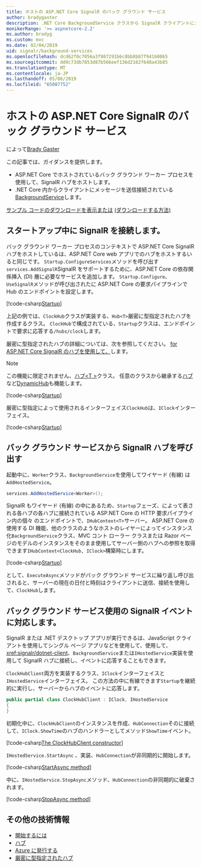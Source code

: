 ```yaml
---
title: ホストの ASP.NET Core SignalR のバック グラウンド サービス
author: bradygaster
description: .NET Core BackgroundService クラスから SignalR クライアントにメッセージを送信する方法について説明します。
monikerRange: '>= aspnetcore-2.2'
ms.author: bradyg
ms.custom: mvc
ms.date: 02/04/2019
uid: signalr/background-services
ms.openlocfilehash: dcd62f0c7056a3f987291b6c8bb8b87f94160865
ms.sourcegitcommit: dd9c73db7853d87b566eef136d2162f648a43b85
ms.translationtype: MT
ms.contentlocale: ja-JP
ms.lasthandoff: 05/06/2019
ms.locfileid: "65087752"
---
```

# <a name="host-aspnet-core-signalr-in-background-services"></a>ホストの ASP.NET Core SignalR のバック グラウンド サービス

によって[Brady Gaster](https://twitter.com/bradygaster)

この記事では、ガイダンスを提供します。

* ASP.NET Core でホストされているバック グラウンド ワーカー プロセスを使用して、SignalR ハブをホストします。
* .NET Core 内からクライアントにメッセージを送信接続されている[BackgroundService](xref:Microsoft.Extensions.Hosting.BackgroundService)します。

[サンプル コードのダウンロードを表示または](https://github.com/aspnet/AspNetCore.Docs/tree/master/aspnetcore/signalr/background-service/sample/) [(ダウンロードする方法)](xref:index#how-to-download-a-sample)

## <a name="wire-up-signalr-during-startup"></a>スタートアップ中に SignalR を接続します。

バック グラウンド ワーカー プロセスのコンテキストで ASP.NET Core SignalR ハブをホストしているは、ASP.NET Core web アプリでのハブをホストするいると同じです。 `Startup.ConfigureServices`メソッドを呼び出す`services.AddSignalR`SignalR をサポートするために、ASP.NET Core の依存関係挿入 (DI) 層に必要なサービスを追加します。 `Startup.Configure`、`UseSignalR`メソッドが呼び出されたに ASP.NET Core の要求パイプラインで Hub のエンドポイントを設定します。

[!code-csharp[Startup](background-service/sample/Server/Startup.cs?name=Startup)]

上記の例では、`ClockHub`クラスが実装する、`Hub<T>`厳密に型指定されたハブを作成するクラス。 `ClockHub`で構成されている、`Startup`クラスは、エンドポイントで要求に応答する`/hubs/clock`します。

厳密に型指定されたハブの詳細については、次を参照してください。 [for ASP.NET Core SignalR のハブを使用して、](xref:signalr/hubs#strongly-typed-hubs)します。

> [!NOTE]
> この機能に限定されません、[ハブ\<T >](xref:Microsoft.AspNetCore.SignalR.Hub`1)クラス。 任意のクラスから継承する[ハブ](xref:Microsoft.AspNetCore.SignalR.Hub)など[DynamicHub](xref:Microsoft.AspNetCore.SignalR.DynamicHub)も機能します。

[!code-csharp[Startup](background-service/sample/Server/ClockHub.cs?name=ClockHub)]

厳密に型指定によって使用されるインターフェイス`ClockHub`は、`IClock`インターフェイス。

[!code-csharp[Startup](background-service/sample/HubServiceInterfaces/IClock.cs?name=IClock)]

## <a name="call-a-signalr-hub-from-a-background-service"></a>バック グラウンド サービスから SignalR ハブを呼び出す

起動中に、`Worker`クラス、`BackgroundService`を使用してワイヤード (有線) は`AddHostedService`。

```csharp
services.AddHostedService<Worker>();
```

SignalR もワイヤード (有線) の中にあるため、`Startup`フェーズ、によって表される各ハブの各ハブに接続されている ASP.NET Core の HTTP 要求パイプライン内の個々 のエンドポイントで、`IHubContext<T>`サーバー。 ASP.NET Core の使用する DI 機能、他のクラスのようなホストのレイヤーによってインスタンス化`BackgroundService`クラス、MVC コント ローラー クラスまたは Razor ページのモデルのインスタンスをそのまま使用してサーバー側のハブへの参照を取得できます`IHubContext<ClockHub, IClock>`構築時にします。

[!code-csharp[Startup](background-service/sample/Server/Worker.cs?name=Worker)]

として、`ExecuteAsync`メソッドがバック グラウンド サービスに繰り返し呼び出されると、サーバーの現在の日付と時刻はクライアントに送信、接続を使用して、`ClockHub`します。

## <a name="react-to-signalr-events-with-background-services"></a>バック グラウンド サービス使用の SignalR イベントに対応します。

SignalR または .NET デスクトップ アプリが実行できるは、JavaScript クライアントを使用してシングル ページ アプリなどを使用して、使用して、 <xref:signalr/dotnet-client>、`BackgroundService`または`IHostedService`実装を使用して SignalR ハブに接続し、イベントに応答することもできます。

`ClockHubClient`両方を実装するクラス、`IClock`インターフェイスと`IHostedService`インターフェイス。 この方法の中に有線できます`Startup`を継続的に実行し、サーバーからハブのイベントに応答します。 

```csharp
public partial class ClockHubClient : IClock, IHostedService
{
}
```

初期化中に、`ClockHubClient`のインスタンスを作成、`HubConnection`そのに接続して、`IClock.ShowTime`のハブのハンドラーとしてメソッド`ShowTime`イベント。

[!code-csharp[The ClockHubClient constructor](background-service/sample/Clients.ConsoleTwo/ClockHubClient.cs?name=ClockHubClientCtor)]

`IHostedService.StartAsync` 、実装、`HubConnection`が非同期的に開始します。

[!code-csharp[StartAsync method](background-service/sample/Clients.ConsoleTwo/ClockHubClient.cs?name=StartAsync)]

中に、`IHostedService.StopAsync`メソッド、`HubConnection`の非同期的に破棄されます。

[!code-csharp[StopAsync method](background-service/sample/Clients.ConsoleTwo/ClockHubClient.cs?name=StopAsync)]

## <a name="additional-resources"></a>その他の技術情報

* [開始するには](xref:tutorials/signalr)
* [ハブ](xref:signalr/hubs)
* [Azure に発行する](xref:signalr/publish-to-azure-web-app)
* [厳密に型指定されたハブ](xref:signalr/hubs#strongly-typed-hubs)
